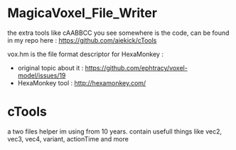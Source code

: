 # MagicaVoxel_File_Writer

the extra tools like cAABBCC you see somewhere is the code, can be found in my repo here : https://github.com/aiekick/cTools

vox.hm is the file format descriptor for HexaMonkey :
- original topic about it : https://github.com/ephtracy/voxel-model/issues/19
- HexaMonkey tool : http://hexamonkey.com/

# cTools
a two files helper im using from 10 years. contain usefull things like vec2, vec3, vec4, variant, actionTime and more
